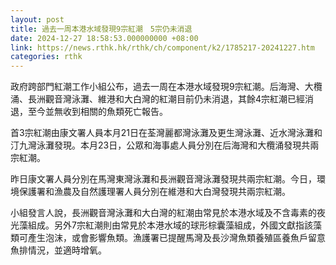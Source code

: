```yaml
---
layout: post
title: 過去一周本港水域發現9宗紅潮　5宗仍未消退
date: 2024-12-27 18:58:53.000000000 +08:00
link: https://news.rthk.hk/rthk/ch/component/k2/1785217-20241227.htm
categories: rthk
---
```


政府跨部門紅潮工作小組公布，過去一周在本港水域發現9宗紅潮。后海灣、大欖涌、長洲觀音灣泳灘、維港和大白灣的紅潮目前仍未消退，其餘4宗紅潮已經消退，至今並無收到相關的魚類死亡報告。

首3宗紅潮由康文署人員本月21日在荃灣麗都灣泳灘及更生灣泳灘、近水灣泳灘和汀九灣泳灘發現。本月23日，公眾和海事處人員分別在后海灣和大欖涌發現共兩宗紅潮。

昨日康文署人員分別在馬灣東灣泳灘和長洲觀音灣泳灘發現共兩宗紅潮。今日，環境保護署和漁農及自然護理署人員分別在維港和大白灣發現共兩宗紅潮。

小組發言人說，長洲觀音灣泳灘和大白灣的紅潮由常見於本港水域及不含毒素的夜光藻組成。另外7宗紅潮則由常見於本港水域的球形棕囊藻組成，外國文獻指該藻類可產生泡沫，或會影響魚類。漁護署已提醒馬灣及長沙灣魚類養殖區養魚戶留意魚排情況，並適時增氧。
